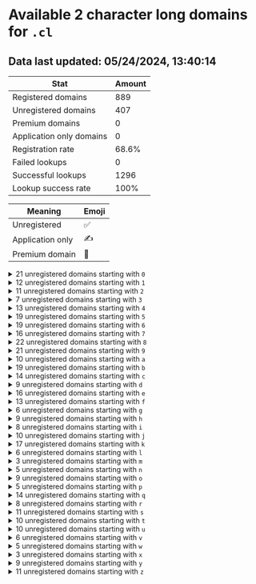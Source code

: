 # Available 2 character long domains for `.cl`

## Data last updated: 05/24/2024, 13:40:14

|Stat|Amount|
|--|--|
|Registered domains|889|
|Unregistered domains|407|
|Premium domains|0|
|Application only domains|0|
|Registration rate|68.6%|
|Failed lookups|0|
|Successful lookups|1296|
|Lookup success rate|100%|


|Meaning|Emoji|
|--|--|
|Unregistered|:white_check_mark:|
|Application only|:writing_hand:|
|Premium domain|:gem:|

<details>
<summary>21 unregistered domains starting with <bold><code>0</code></bold></summary>

|Type|Domain|
|--|--|
|:white_check_mark:|`04.cl`|
|:white_check_mark:|`05.cl`|
|:white_check_mark:|`0a.cl`|
|:white_check_mark:|`0b.cl`|
|:white_check_mark:|`0c.cl`|
|:white_check_mark:|`0d.cl`|
|:white_check_mark:|`0e.cl`|
|:white_check_mark:|`0f.cl`|
|:white_check_mark:|`0h.cl`|
|:white_check_mark:|`0i.cl`|
|:white_check_mark:|`0j.cl`|
|:white_check_mark:|`0l.cl`|
|:white_check_mark:|`0m.cl`|
|:white_check_mark:|`0n.cl`|
|:white_check_mark:|`0r.cl`|
|:white_check_mark:|`0t.cl`|
|:white_check_mark:|`0u.cl`|
|:white_check_mark:|`0v.cl`|
|:white_check_mark:|`0w.cl`|
|:white_check_mark:|`0y.cl`|
|:white_check_mark:|`0z.cl`|
</details>
<details>
<summary>12 unregistered domains starting with <bold><code>1</code></bold></summary>

|Type|Domain|
|--|--|
|:white_check_mark:|`10.cl`|
|:white_check_mark:|`15.cl`|
|:white_check_mark:|`1a.cl`|
|:white_check_mark:|`1d.cl`|
|:white_check_mark:|`1f.cl`|
|:white_check_mark:|`1j.cl`|
|:white_check_mark:|`1k.cl`|
|:white_check_mark:|`1n.cl`|
|:white_check_mark:|`1o.cl`|
|:white_check_mark:|`1r.cl`|
|:white_check_mark:|`1w.cl`|
|:white_check_mark:|`1z.cl`|
</details>
<details>
<summary>11 unregistered domains starting with <bold><code>2</code></bold></summary>

|Type|Domain|
|--|--|
|:white_check_mark:|`27.cl`|
|:white_check_mark:|`2f.cl`|
|:white_check_mark:|`2j.cl`|
|:white_check_mark:|`2l.cl`|
|:white_check_mark:|`2n.cl`|
|:white_check_mark:|`2q.cl`|
|:white_check_mark:|`2s.cl`|
|:white_check_mark:|`2t.cl`|
|:white_check_mark:|`2v.cl`|
|:white_check_mark:|`2y.cl`|
|:white_check_mark:|`2z.cl`|
</details>
<details>
<summary>7 unregistered domains starting with <bold><code>3</code></bold></summary>

|Type|Domain|
|--|--|
|:white_check_mark:|`30.cl`|
|:white_check_mark:|`33.cl`|
|:white_check_mark:|`38.cl`|
|:white_check_mark:|`3n.cl`|
|:white_check_mark:|`3o.cl`|
|:white_check_mark:|`3t.cl`|
|:white_check_mark:|`3y.cl`|
</details>
<details>
<summary>13 unregistered domains starting with <bold><code>4</code></bold></summary>

|Type|Domain|
|--|--|
|:white_check_mark:|`46.cl`|
|:white_check_mark:|`47.cl`|
|:white_check_mark:|`4b.cl`|
|:white_check_mark:|`4e.cl`|
|:white_check_mark:|`4f.cl`|
|:white_check_mark:|`4j.cl`|
|:white_check_mark:|`4k.cl`|
|:white_check_mark:|`4o.cl`|
|:white_check_mark:|`4q.cl`|
|:white_check_mark:|`4r.cl`|
|:white_check_mark:|`4w.cl`|
|:white_check_mark:|`4y.cl`|
|:white_check_mark:|`4z.cl`|
</details>
<details>
<summary>19 unregistered domains starting with <bold><code>5</code></bold></summary>

|Type|Domain|
|--|--|
|:white_check_mark:|`54.cl`|
|:white_check_mark:|`55.cl`|
|:white_check_mark:|`57.cl`|
|:white_check_mark:|`58.cl`|
|:white_check_mark:|`59.cl`|
|:white_check_mark:|`5a.cl`|
|:white_check_mark:|`5b.cl`|
|:white_check_mark:|`5c.cl`|
|:white_check_mark:|`5g.cl`|
|:white_check_mark:|`5i.cl`|
|:white_check_mark:|`5j.cl`|
|:white_check_mark:|`5k.cl`|
|:white_check_mark:|`5o.cl`|
|:white_check_mark:|`5p.cl`|
|:white_check_mark:|`5u.cl`|
|:white_check_mark:|`5v.cl`|
|:white_check_mark:|`5w.cl`|
|:white_check_mark:|`5y.cl`|
|:white_check_mark:|`5z.cl`|
</details>
<details>
<summary>19 unregistered domains starting with <bold><code>6</code></bold></summary>

|Type|Domain|
|--|--|
|:white_check_mark:|`60.cl`|
|:white_check_mark:|`6a.cl`|
|:white_check_mark:|`6d.cl`|
|:white_check_mark:|`6e.cl`|
|:white_check_mark:|`6f.cl`|
|:white_check_mark:|`6h.cl`|
|:white_check_mark:|`6i.cl`|
|:white_check_mark:|`6j.cl`|
|:white_check_mark:|`6l.cl`|
|:white_check_mark:|`6m.cl`|
|:white_check_mark:|`6n.cl`|
|:white_check_mark:|`6o.cl`|
|:white_check_mark:|`6q.cl`|
|:white_check_mark:|`6r.cl`|
|:white_check_mark:|`6t.cl`|
|:white_check_mark:|`6u.cl`|
|:white_check_mark:|`6v.cl`|
|:white_check_mark:|`6y.cl`|
|:white_check_mark:|`6z.cl`|
</details>
<details>
<summary>16 unregistered domains starting with <bold><code>7</code></bold></summary>

|Type|Domain|
|--|--|
|:white_check_mark:|`70.cl`|
|:white_check_mark:|`71.cl`|
|:white_check_mark:|`74.cl`|
|:white_check_mark:|`7f.cl`|
|:white_check_mark:|`7h.cl`|
|:white_check_mark:|`7i.cl`|
|:white_check_mark:|`7j.cl`|
|:white_check_mark:|`7n.cl`|
|:white_check_mark:|`7o.cl`|
|:white_check_mark:|`7p.cl`|
|:white_check_mark:|`7q.cl`|
|:white_check_mark:|`7t.cl`|
|:white_check_mark:|`7u.cl`|
|:white_check_mark:|`7v.cl`|
|:white_check_mark:|`7w.cl`|
|:white_check_mark:|`7y.cl`|
</details>
<details>
<summary>22 unregistered domains starting with <bold><code>8</code></bold></summary>

|Type|Domain|
|--|--|
|:white_check_mark:|`80.cl`|
|:white_check_mark:|`81.cl`|
|:white_check_mark:|`86.cl`|
|:white_check_mark:|`8b.cl`|
|:white_check_mark:|`8c.cl`|
|:white_check_mark:|`8e.cl`|
|:white_check_mark:|`8f.cl`|
|:white_check_mark:|`8h.cl`|
|:white_check_mark:|`8j.cl`|
|:white_check_mark:|`8l.cl`|
|:white_check_mark:|`8m.cl`|
|:white_check_mark:|`8n.cl`|
|:white_check_mark:|`8o.cl`|
|:white_check_mark:|`8p.cl`|
|:white_check_mark:|`8q.cl`|
|:white_check_mark:|`8r.cl`|
|:white_check_mark:|`8t.cl`|
|:white_check_mark:|`8u.cl`|
|:white_check_mark:|`8v.cl`|
|:white_check_mark:|`8w.cl`|
|:white_check_mark:|`8y.cl`|
|:white_check_mark:|`8z.cl`|
</details>
<details>
<summary>21 unregistered domains starting with <bold><code>9</code></bold></summary>

|Type|Domain|
|--|--|
|:white_check_mark:|`9b.cl`|
|:white_check_mark:|`9c.cl`|
|:white_check_mark:|`9d.cl`|
|:white_check_mark:|`9e.cl`|
|:white_check_mark:|`9f.cl`|
|:white_check_mark:|`9h.cl`|
|:white_check_mark:|`9i.cl`|
|:white_check_mark:|`9j.cl`|
|:white_check_mark:|`9k.cl`|
|:white_check_mark:|`9l.cl`|
|:white_check_mark:|`9m.cl`|
|:white_check_mark:|`9n.cl`|
|:white_check_mark:|`9o.cl`|
|:white_check_mark:|`9p.cl`|
|:white_check_mark:|`9q.cl`|
|:white_check_mark:|`9t.cl`|
|:white_check_mark:|`9v.cl`|
|:white_check_mark:|`9w.cl`|
|:white_check_mark:|`9x.cl`|
|:white_check_mark:|`9y.cl`|
|:white_check_mark:|`9z.cl`|
</details>
<details>
<summary>10 unregistered domains starting with <bold><code>a</code></bold></summary>

|Type|Domain|
|--|--|
|:white_check_mark:|`a2.cl`|
|:white_check_mark:|`a3.cl`|
|:white_check_mark:|`a7.cl`|
|:white_check_mark:|`a8.cl`|
|:white_check_mark:|`a9.cl`|
|:white_check_mark:|`ad.cl`|
|:white_check_mark:|`ak.cl`|
|:white_check_mark:|`al.cl`|
|:white_check_mark:|`av.cl`|
|:white_check_mark:|`ax.cl`|
</details>
<details>
<summary>19 unregistered domains starting with <bold><code>b</code></bold></summary>

|Type|Domain|
|--|--|
|:white_check_mark:|`b3.cl`|
|:white_check_mark:|`b4.cl`|
|:white_check_mark:|`b5.cl`|
|:white_check_mark:|`b7.cl`|
|:white_check_mark:|`ba.cl`|
|:white_check_mark:|`bd.cl`|
|:white_check_mark:|`be.cl`|
|:white_check_mark:|`bf.cl`|
|:white_check_mark:|`bg.cl`|
|:white_check_mark:|`bh.cl`|
|:white_check_mark:|`bj.cl`|
|:white_check_mark:|`bk.cl`|
|:white_check_mark:|`bo.cl`|
|:white_check_mark:|`bq.cl`|
|:white_check_mark:|`br.cl`|
|:white_check_mark:|`bs.cl`|
|:white_check_mark:|`bt.cl`|
|:white_check_mark:|`bu.cl`|
|:white_check_mark:|`bw.cl`|
</details>
<details>
<summary>14 unregistered domains starting with <bold><code>c</code></bold></summary>

|Type|Domain|
|--|--|
|:white_check_mark:|`c0.cl`|
|:white_check_mark:|`c8.cl`|
|:white_check_mark:|`ca.cl`|
|:white_check_mark:|`cd.cl`|
|:white_check_mark:|`ce.cl`|
|:white_check_mark:|`cf.cl`|
|:white_check_mark:|`cg.cl`|
|:white_check_mark:|`ch.cl`|
|:white_check_mark:|`cp.cl`|
|:white_check_mark:|`cq.cl`|
|:white_check_mark:|`cv.cl`|
|:white_check_mark:|`cw.cl`|
|:white_check_mark:|`cx.cl`|
|:white_check_mark:|`cy.cl`|
</details>
<details>
<summary>9 unregistered domains starting with <bold><code>d</code></bold></summary>

|Type|Domain|
|--|--|
|:white_check_mark:|`d1.cl`|
|:white_check_mark:|`d4.cl`|
|:white_check_mark:|`d9.cl`|
|:white_check_mark:|`db.cl`|
|:white_check_mark:|`dc.cl`|
|:white_check_mark:|`dd.cl`|
|:white_check_mark:|`de.cl`|
|:white_check_mark:|`dh.cl`|
|:white_check_mark:|`dz.cl`|
</details>
<details>
<summary>16 unregistered domains starting with <bold><code>e</code></bold></summary>

|Type|Domain|
|--|--|
|:white_check_mark:|`e0.cl`|
|:white_check_mark:|`e1.cl`|
|:white_check_mark:|`e4.cl`|
|:white_check_mark:|`e5.cl`|
|:white_check_mark:|`e6.cl`|
|:white_check_mark:|`e9.cl`|
|:white_check_mark:|`ea.cl`|
|:white_check_mark:|`ef.cl`|
|:white_check_mark:|`eg.cl`|
|:white_check_mark:|`eh.cl`|
|:white_check_mark:|`ek.cl`|
|:white_check_mark:|`en.cl`|
|:white_check_mark:|`es.cl`|
|:white_check_mark:|`et.cl`|
|:white_check_mark:|`eu.cl`|
|:white_check_mark:|`ex.cl`|
</details>
<details>
<summary>13 unregistered domains starting with <bold><code>f</code></bold></summary>

|Type|Domain|
|--|--|
|:white_check_mark:|`f0.cl`|
|:white_check_mark:|`f5.cl`|
|:white_check_mark:|`f6.cl`|
|:white_check_mark:|`f7.cl`|
|:white_check_mark:|`fe.cl`|
|:white_check_mark:|`ff.cl`|
|:white_check_mark:|`fg.cl`|
|:white_check_mark:|`fn.cl`|
|:white_check_mark:|`fv.cl`|
|:white_check_mark:|`fw.cl`|
|:white_check_mark:|`fx.cl`|
|:white_check_mark:|`fy.cl`|
|:white_check_mark:|`fz.cl`|
</details>
<details>
<summary>6 unregistered domains starting with <bold><code>g</code></bold></summary>

|Type|Domain|
|--|--|
|:white_check_mark:|`g2.cl`|
|:white_check_mark:|`g5.cl`|
|:white_check_mark:|`g8.cl`|
|:white_check_mark:|`gp.cl`|
|:white_check_mark:|`gq.cl`|
|:white_check_mark:|`gv.cl`|
</details>
<details>
<summary>9 unregistered domains starting with <bold><code>h</code></bold></summary>

|Type|Domain|
|--|--|
|:white_check_mark:|`h2.cl`|
|:white_check_mark:|`h3.cl`|
|:white_check_mark:|`h7.cl`|
|:white_check_mark:|`ha.cl`|
|:white_check_mark:|`hk.cl`|
|:white_check_mark:|`ho.cl`|
|:white_check_mark:|`ht.cl`|
|:white_check_mark:|`hy.cl`|
|:white_check_mark:|`hz.cl`|
</details>
<details>
<summary>8 unregistered domains starting with <bold><code>i</code></bold></summary>

|Type|Domain|
|--|--|
|:white_check_mark:|`i9.cl`|
|:white_check_mark:|`ia.cl`|
|:white_check_mark:|`ib.cl`|
|:white_check_mark:|`ic.cl`|
|:white_check_mark:|`ik.cl`|
|:white_check_mark:|`im.cl`|
|:white_check_mark:|`iy.cl`|
|:white_check_mark:|`iz.cl`|
</details>
<details>
<summary>10 unregistered domains starting with <bold><code>j</code></bold></summary>

|Type|Domain|
|--|--|
|:white_check_mark:|`j0.cl`|
|:white_check_mark:|`j5.cl`|
|:white_check_mark:|`j6.cl`|
|:white_check_mark:|`j7.cl`|
|:white_check_mark:|`j8.cl`|
|:white_check_mark:|`je.cl`|
|:white_check_mark:|`jh.cl`|
|:white_check_mark:|`jr.cl`|
|:white_check_mark:|`js.cl`|
|:white_check_mark:|`jt.cl`|
</details>
<details>
<summary>17 unregistered domains starting with <bold><code>k</code></bold></summary>

|Type|Domain|
|--|--|
|:white_check_mark:|`k0.cl`|
|:white_check_mark:|`k3.cl`|
|:white_check_mark:|`k4.cl`|
|:white_check_mark:|`k6.cl`|
|:white_check_mark:|`k7.cl`|
|:white_check_mark:|`k8.cl`|
|:white_check_mark:|`k9.cl`|
|:white_check_mark:|`ka.cl`|
|:white_check_mark:|`kb.cl`|
|:white_check_mark:|`kc.cl`|
|:white_check_mark:|`kd.cl`|
|:white_check_mark:|`ke.cl`|
|:white_check_mark:|`kf.cl`|
|:white_check_mark:|`kr.cl`|
|:white_check_mark:|`ks.cl`|
|:white_check_mark:|`kv.cl`|
|:white_check_mark:|`ky.cl`|
</details>
<details>
<summary>6 unregistered domains starting with <bold><code>l</code></bold></summary>

|Type|Domain|
|--|--|
|:white_check_mark:|`l3.cl`|
|:white_check_mark:|`l6.cl`|
|:white_check_mark:|`la.cl`|
|:white_check_mark:|`lb.cl`|
|:white_check_mark:|`le.cl`|
|:white_check_mark:|`lj.cl`|
</details>
<details>
<summary>3 unregistered domains starting with <bold><code>m</code></bold></summary>

|Type|Domain|
|--|--|
|:white_check_mark:|`m0.cl`|
|:white_check_mark:|`ma.cl`|
|:white_check_mark:|`mr.cl`|
</details>
<details>
<summary>5 unregistered domains starting with <bold><code>n</code></bold></summary>

|Type|Domain|
|--|--|
|:white_check_mark:|`n8.cl`|
|:white_check_mark:|`na.cl`|
|:white_check_mark:|`nj.cl`|
|:white_check_mark:|`np.cl`|
|:white_check_mark:|`ns.cl`|
</details>
<details>
<summary>9 unregistered domains starting with <bold><code>o</code></bold></summary>

|Type|Domain|
|--|--|
|:white_check_mark:|`o5.cl`|
|:white_check_mark:|`o6.cl`|
|:white_check_mark:|`o8.cl`|
|:white_check_mark:|`o9.cl`|
|:white_check_mark:|`oi.cl`|
|:white_check_mark:|`oj.cl`|
|:white_check_mark:|`ok.cl`|
|:white_check_mark:|`ol.cl`|
|:white_check_mark:|`om.cl`|
</details>
<details>
<summary>5 unregistered domains starting with <bold><code>p</code></bold></summary>

|Type|Domain|
|--|--|
|:white_check_mark:|`p4.cl`|
|:white_check_mark:|`p5.cl`|
|:white_check_mark:|`p6.cl`|
|:white_check_mark:|`p7.cl`|
|:white_check_mark:|`p8.cl`|
</details>
<details>
<summary>14 unregistered domains starting with <bold><code>q</code></bold></summary>

|Type|Domain|
|--|--|
|:white_check_mark:|`q0.cl`|
|:white_check_mark:|`q3.cl`|
|:white_check_mark:|`q6.cl`|
|:white_check_mark:|`q8.cl`|
|:white_check_mark:|`qb.cl`|
|:white_check_mark:|`qg.cl`|
|:white_check_mark:|`qh.cl`|
|:white_check_mark:|`qk.cl`|
|:white_check_mark:|`ql.cl`|
|:white_check_mark:|`qs.cl`|
|:white_check_mark:|`qt.cl`|
|:white_check_mark:|`qu.cl`|
|:white_check_mark:|`qv.cl`|
|:white_check_mark:|`qx.cl`|
</details>
<details>
<summary>8 unregistered domains starting with <bold><code>r</code></bold></summary>

|Type|Domain|
|--|--|
|:white_check_mark:|`r0.cl`|
|:white_check_mark:|`r7.cl`|
|:white_check_mark:|`ra.cl`|
|:white_check_mark:|`rg.cl`|
|:white_check_mark:|`rh.cl`|
|:white_check_mark:|`ri.cl`|
|:white_check_mark:|`rl.cl`|
|:white_check_mark:|`rw.cl`|
</details>
<details>
<summary>11 unregistered domains starting with <bold><code>s</code></bold></summary>

|Type|Domain|
|--|--|
|:white_check_mark:|`s0.cl`|
|:white_check_mark:|`s1.cl`|
|:white_check_mark:|`s2.cl`|
|:white_check_mark:|`s5.cl`|
|:white_check_mark:|`s8.cl`|
|:white_check_mark:|`sb.cl`|
|:white_check_mark:|`sc.cl`|
|:white_check_mark:|`sj.cl`|
|:white_check_mark:|`sn.cl`|
|:white_check_mark:|`sp.cl`|
|:white_check_mark:|`ss.cl`|
</details>
<details>
<summary>10 unregistered domains starting with <bold><code>t</code></bold></summary>

|Type|Domain|
|--|--|
|:white_check_mark:|`t2.cl`|
|:white_check_mark:|`t4.cl`|
|:white_check_mark:|`t8.cl`|
|:white_check_mark:|`t9.cl`|
|:white_check_mark:|`ta.cl`|
|:white_check_mark:|`tf.cl`|
|:white_check_mark:|`ti.cl`|
|:white_check_mark:|`tm.cl`|
|:white_check_mark:|`tr.cl`|
|:white_check_mark:|`ts.cl`|
</details>
<details>
<summary>10 unregistered domains starting with <bold><code>u</code></bold></summary>

|Type|Domain|
|--|--|
|:white_check_mark:|`u0.cl`|
|:white_check_mark:|`u6.cl`|
|:white_check_mark:|`u8.cl`|
|:white_check_mark:|`u9.cl`|
|:white_check_mark:|`uf.cl`|
|:white_check_mark:|`uk.cl`|
|:white_check_mark:|`up.cl`|
|:white_check_mark:|`uv.cl`|
|:white_check_mark:|`uw.cl`|
|:white_check_mark:|`ux.cl`|
</details>
<details>
<summary>6 unregistered domains starting with <bold><code>v</code></bold></summary>

|Type|Domain|
|--|--|
|:white_check_mark:|`v4.cl`|
|:white_check_mark:|`v5.cl`|
|:white_check_mark:|`v6.cl`|
|:white_check_mark:|`vh.cl`|
|:white_check_mark:|`vx.cl`|
|:white_check_mark:|`vz.cl`|
</details>
<details>
<summary>5 unregistered domains starting with <bold><code>w</code></bold></summary>

|Type|Domain|
|--|--|
|:white_check_mark:|`w2.cl`|
|:white_check_mark:|`w6.cl`|
|:white_check_mark:|`wc.cl`|
|:white_check_mark:|`wm.cl`|
|:white_check_mark:|`wz.cl`|
</details>
<details>
<summary>3 unregistered domains starting with <bold><code>x</code></bold></summary>

|Type|Domain|
|--|--|
|:white_check_mark:|`x1.cl`|
|:white_check_mark:|`xe.cl`|
|:white_check_mark:|`xk.cl`|
</details>
<details>
<summary>9 unregistered domains starting with <bold><code>y</code></bold></summary>

|Type|Domain|
|--|--|
|:white_check_mark:|`y0.cl`|
|:white_check_mark:|`y4.cl`|
|:white_check_mark:|`y6.cl`|
|:white_check_mark:|`y8.cl`|
|:white_check_mark:|`y9.cl`|
|:white_check_mark:|`yi.cl`|
|:white_check_mark:|`yl.cl`|
|:white_check_mark:|`ym.cl`|
|:white_check_mark:|`yp.cl`|
</details>
<details>
<summary>11 unregistered domains starting with <bold><code>z</code></bold></summary>

|Type|Domain|
|--|--|
|:white_check_mark:|`z1.cl`|
|:white_check_mark:|`z2.cl`|
|:white_check_mark:|`z6.cl`|
|:white_check_mark:|`z7.cl`|
|:white_check_mark:|`z9.cl`|
|:white_check_mark:|`zg.cl`|
|:white_check_mark:|`zj.cl`|
|:white_check_mark:|`zl.cl`|
|:white_check_mark:|`zo.cl`|
|:white_check_mark:|`zq.cl`|
|:white_check_mark:|`zw.cl`|
</details>